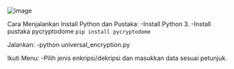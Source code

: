 ![image](https://github.com/user-attachments/assets/3542e29d-befa-468e-a629-31ae1ecec090)

Cara Menjalankan
Install Python dan Pustaka:
-Install Python 3.
-Install pustaka pycryptodome
``pip install pycryptodome``

Jalankan:
-python universal_encryption.py

Ikuti Menu:
-Pilih jenis enkripsi/dekripsi dan masukkan data sesuai petunjuk.
